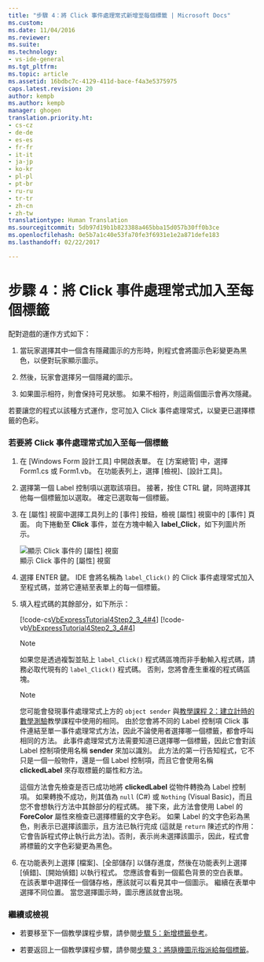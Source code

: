 ```yaml
---
title: "步驟 4：將 Click 事件處理常式新增至每個標籤 | Microsoft Docs"
ms.custom: 
ms.date: 11/04/2016
ms.reviewer: 
ms.suite: 
ms.technology:
- vs-ide-general
ms.tgt_pltfrm: 
ms.topic: article
ms.assetid: 16bdbc7c-4129-411d-bace-f4a3e5375975
caps.latest.revision: 20
author: kempb
ms.author: kempb
manager: ghogen
translation.priority.ht:
- cs-cz
- de-de
- es-es
- fr-fr
- it-it
- ja-jp
- ko-kr
- pl-pl
- pt-br
- ru-ru
- tr-tr
- zh-cn
- zh-tw
translationtype: Human Translation
ms.sourcegitcommit: 5db97d19b1b823388a465bba15d057b30ff0b3ce
ms.openlocfilehash: 0e5b7a1c40e53fa70fe3f6931e1e2a871defe183
ms.lasthandoff: 02/22/2017

---
```

# <a name="step-4-add-a-click-event-handler-to-each-label"></a>步驟 4：將 Click 事件處理常式加入至每個標籤
配對遊戲的運作方式如下：  
  
1.  當玩家選擇其中一個含有隱藏圖示的方形時，則程式會將圖示色彩變更為黑色，以便對玩家顯示圖示。  
  
2.  然後，玩家會選擇另一個隱藏的圖示。  
  
3.  如果圖示相符，則會保持可見狀態。 如果不相符，則這兩個圖示會再次隱藏。  
  
 若要讓您的程式以該種方式運作，您可加入 Click 事件處理常式，以變更已選擇標籤的色彩。  
  
### <a name="to-add-a-click-event-handler-to-each-label"></a>若要將 Click 事件處理常式加入至每一個標籤  
  
1.  在 [Windows Form 設計工具] 中開啟表單。 在 [方案總管] 中，選擇 Form1.cs 或 Form1.vb。 在功能表列上，選擇 [檢視]、[設計工具]。  
  
2.  選擇第一個 Label 控制項以選取該項目。 接著，按住 CTRL 鍵，同時選擇其他每一個標籤加以選取。 確定已選取每一個標籤。  
  
3.  在 [屬性] 視窗中選擇工具列上的 [事件] 按鈕，檢視 [屬性] 視窗中的 [事件] 頁面。 向下捲動至 **Click** 事件，並在方塊中輸入 **label_Click**，如下列圖片所示。  
  
     ![顯示 Click 事件的 [屬性] 視窗](~/docs/ide/media/express_labelclick.png "Express_labelClick")  
顯示 Click 事件的 [屬性] 視窗  
  
4.  選擇 ENTER 鍵。 IDE 會將名稱為 `label_Click()` 的 Click 事件處理常式加入至程式碼，並將它連結至表單上的每一個標籤。  
  
5.  填入程式碼的其餘部分，如下所示：  
  
     [!code-cs[VbExpressTutorial4Step2_3_4#4](../ide/codesnippet/CSharp/step-4-add-a-click-event-handler-to-each-label_1.cs)]
     [!code-vb[VbExpressTutorial4Step2_3_4#4](../ide/codesnippet/VisualBasic/step-4-add-a-click-event-handler-to-each-label_1.vb)]  
  
    > [!NOTE]
    >  如果您是透過複製並貼上 `label_Click()` 程式碼區塊而非手動輸入程式碼，請務必取代現有的 `label_Click()` 程式碼。 否則，您將會產生重複的程式碼區塊。  
  
    > [!NOTE]
    >  您可能會發現事件處理常式上方的 `object sender` 與[教學課程 2：建立計時的數學測驗](../ide/tutorial-2-create-a-timed-math-quiz.md)教學課程中使用的相同。 由於您會將不同的 Label 控制項 Click 事件連結至單一事件處理常式方法，因此不論使用者選擇哪一個標籤，都會呼叫相同的方法。 此事件處理常式方法需要知道已選擇哪一個標籤，因此它會對該 Label 控制項使用名稱 **sender** 來加以識別。 此方法的第一行告知程式，它不只是一個一般物件，還是一個 Label 控制項，而且它會使用名稱 **clickedLabel** 來存取標籤的屬性和方法。  
  
     這個方法會先檢查是否已成功地將 **clickedLabel** 從物件轉換為 Label 控制項。 如果轉換不成功，則其值為 `null` (C#) 或 `Nothing` (Visual Basic)，而且您不會想執行方法中其餘部分的程式碼。 接下來，此方法會使用 Label 的 **ForeColor** 屬性來檢查已選擇標籤的文字色彩。 如果 Label 的文字色彩為黑色，則表示已選擇該圖示，且方法已執行完成 (這就是 `return` 陳述式的作用：它會告訴程式停止執行此方法)。否則，表示尚未選擇該圖示，因此，程式會將標籤的文字色彩變更為黑色。  
  
6.  在功能表列上選擇 [檔案]、[全部儲存] 以儲存進度，然後在功能表列上選擇 [偵錯]、[開始偵錯] 以執行程式。 您應該會看到一個藍色背景的空白表單。 在該表單中選擇任一個儲存格，應該就可以看見其中一個圖示。 繼續在表單中選擇不同位置。 當您選擇圖示時，圖示應該就會出現。  
  
### <a name="to-continue-or-review"></a>繼續或檢視  
  
-   若要移至下一個教學課程步驟，請參閱[步驟 5：新增標籤參考](../ide/step-5-add-label-references.md)。  
  
-   若要返回上一個教學課程步驟，請參閱[步驟 3：將隨機圖示指派給每個標籤](../ide/step-3-assign-a-random-icon-to-each-label.md)。
